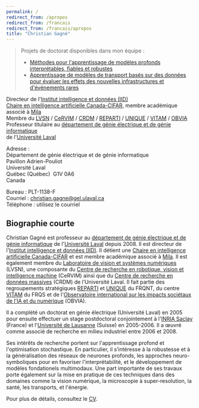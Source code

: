 ```yaml
---
permalink: /
redirect_from: /apropos
redirect_from: /francais
redirect_from: /francais/apropos
title: "Christian Gagné"
---
```

> Projets de doctorat disponibles dans mon équipe :
> - [Méthodes pour l'apprentissage de modèles profonds interprétables, fiables et robustes](https://www.projets-recherche.ulaval.ca/projet?id=478332)
> - [Apprentissage de modèles de transport basés sur des données pour évaluer les effets des nouvelles infrastructures et d'événements rares](https://www.projets-recherche.ulaval.ca/projet?id=478335)

Directeur de l'[Institut intelligence et données (IID)](https://iid.ulaval.ca)  
[Chaire en intelligence artificielle Canada-CIFAR](https://cifar.ca/fr/ia/chaires-en-ia-canada-cifar/), membre académique associé à [Mila](https://mila.quebec)  
Membre du [LVSN](http://vision.gel.ulaval.ca) / [CeRVIM](https://cervim.ulaval.ca) / [CRDM](https://crdm.ulaval.ca) / [REPARTI](https://reparti.ulaval.ca/) / [UNIQUE](https://fr.unique.quebec/accueil) / [VITAM](http://vitam.ulaval.ca/) / [OBVIA](https://www.obvia.ca/)  
Professeur titulaire au [département de génie électrique et de génie informatique](https://www.fsg.ulaval.ca/departements/departement-de-genie-electrique-et-de-genie-informatique)  
de l'[Université Laval](http://www.ulaval.ca)  

Adresse :  
Département de génie électrique et de génie informatique  
Pavillon Adrien-Pouliot  
Université Laval  
Québec (Québec)&nbsp;&nbsp;G1V 0A6  
Canada

Bureau : PLT-1138-F  
Courriel : [christian.gagne@gel.ulaval.ca](mailto:christian.gagne@gel.ulaval.ca)  
Téléphone : utilisez le courriel


## Biographie courte 

Christian Gagné est professeur au [département de génie électrique et de génie informatique](https://www.fsg.ulaval.ca/departements/departement-de-genie-electrique-et-de-genie-informatique) de l'[Université Laval](https://www.ulaval.ca) depuis 2008. Il est directeur de l'[Institut intelligence et données (IID)](https://iid.ulaval.ca). Il détient une [Chaire en intelligence artificielle Canada-CIFAR](https://cifar.ca/fr/ia/chaires-en-ia-canada-cifar/) et est membre académique associé à [Mila](https://mila.quebec). Il est également membre du [Laboratoire de vision et systèmes numériques](https://vision.gel.ulaval.ca) (LVSN), une composante du [Centre de recherche en robotique, vision et intelligence machine](https://cervim.ulaval.ca) (CeRVIM) ainsi que du [Centre de recherche en données massives](https://crdm.ulaval.ca) (CRDM) de l’Université Laval. Il fait partie des regroupements stratégiques [REPARTI](https://reparti.ulaval.ca/) et [UNIQUE](https://fr.unique.quebec/accueil) du FRQNT, du centre [VITAM](http://vitam.ulaval.ca/) du FRQS et de l'[Observatoire international sur les impacts sociétaux de l'IA et du numérique](https://www.obvia.ca/) (OBVIA).

Il a complété un doctorat en génie électrique (Université Laval) en 2005 pour ensuite effectuer un stage postdoctoral conjointement à l'[INRIA Saclay](https://www.inria.fr/fr/centre-inria-de-saclay) (France) et l'[Université de Lausanne](https://www.unil.ch) (Suisse) en 2005-2006. Il a œuvré comme associé de recherche en milieu industriel entre 2006 et 2008.

Ses intérêts de recherche portent sur l'apprentissage profond et l'optimisation stochastique. En particulier, il s’intéresse à la robustesse et à la généralisation des réseaux de neurones profonds, les approches neuro-symboliques pour en favoriser l'interprétabilité, et le développement de modèles fondationels multimodaux. Une part importante de ses travaux porte également sur la mise en pratique de ces techniques dans des domaines comme la vision numérique, la microscopie à super-resolution, la santé, les transports, et l'énergie.

Pour plus de détails, consultez le [CV](/files/cv-cgagne-fr.pdf).

